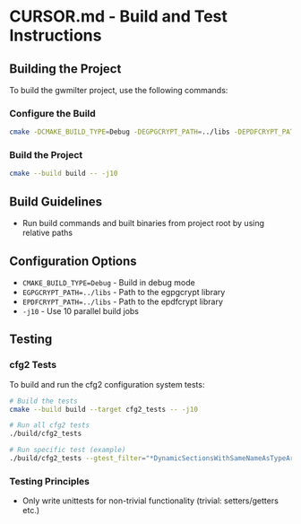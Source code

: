 # CURSOR.md - Build and Test Instructions

## Building the Project

To build the gwmilter project, use the following commands:

### Configure the Build

```bash
cmake -DCMAKE_BUILD_TYPE=Debug -DEGPGCRYPT_PATH=../libs -DEPDFCRYPT_PATH=../libs -B build -S . --fresh
```

### Build the Project

```bash
cmake --build build -- -j10
```

## Build Guidelines

- Run build commands and built binaries from project root by using relative paths

## Configuration Options

- `CMAKE_BUILD_TYPE=Debug` - Build in debug mode
- `EGPGCRYPT_PATH=../libs` - Path to the egpgcrypt library
- `EPDFCRYPT_PATH=../libs` - Path to the epdfcrypt library
- `-j10` - Use 10 parallel build jobs

## Testing

### cfg2 Tests

To build and run the cfg2 configuration system tests:

```bash
# Build the tests
cmake --build build --target cfg2_tests -- -j10

# Run all cfg2 tests
./build/cfg2_tests

# Run specific test (example)
./build/cfg2_tests --gtest_filter="*DynamicSectionsWithSameNameAsTypeAreHandledCorrectly*"
```

### Testing Principles

- Only write unittests for non-trivial functionality (trivial: setters/getters etc.)


